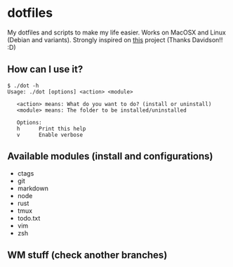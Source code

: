 # dotfiles
My dotfiles and scripts to make my life easier. Works on MacOSX and Linux (Debian and variants). Strongly inspired on [this](https://github.com/davidsonfellipe/dotfiles) project (Thanks Davidson!! :D)

## How can I use it?

```
$ ./dot -h
Usage: ./dot [options] <action> <module>

   <action> means: What do you want to do? (install or uninstall)
   <module> means: The folder to be installed/uninstalled

   Options:
   h      Print this help
   v      Enable verbose
```

## Available modules (install and configurations)

* ctags
* git
* markdown
* node
* rust
* tmux
* todo.txt
* vim
* zsh

## WM stuff (check another branches) 
